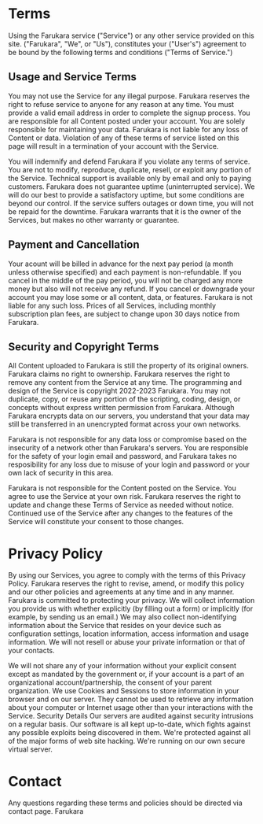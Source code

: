 # Terms

Using the Farukara service ("Service") or any other service
provided on this site. ("Farukara", "We", or "Us"), constitutes
your ("User's") agreement to be bound by the following terms and
conditions ("Terms of Service.")

## Usage and Service Terms

You may not use the Service for any illegal purpose. Farukara
reserves the right to refuse service to anyone for any reason at
any time. You must provide a valid email address in order to
complete the signup process. You are responsible for all Content
posted under your account. You are solely responsible for
maintaining your data. Farukara is not liable for any loss of
Content or data. Violation of any of these terms of service
listed on this page will result in a termination of your account
with the Service.

You will indemnify and defend Farukara if you
violate any terms of service. You are not to modify, reproduce,
duplicate, resell, or exploit any portion of the Service.
Technical support is available only by email and only to paying
customers. Farukara does not guarantee uptime (uninterrupted
service). We will do our best to provide a satisfactory uptime,
but some conditions are beyond our control. If the service
suffers outages or down time, you will not be repaid for the
downtime. Farukara warrants that it is the owner of the
Services, but makes no other warranty or guarantee.

## Payment and Cancellation

Your acount will be billed in advance for the next pay period (a
month unless otherwise specified) and each payment is
non-refundable. If you cancel in the middle of the pay period,
you will not be charged any more money but also will not receive
any refund. If you cancel or downgrade your account you may lose
some or all content, data, or features. Farukara is not liable
for any such loss. Prices of all Services, including monthly
subscription plan fees, are subject to change upon 30 days
notice from Farukara.

## Security and Copyright Terms

All Content uploaded to Farukara is still the property of its
original owners. Farukara claims no right to ownership. Farukara
reserves the right to remove any content from the Service at any
time. The programming and design of the Service is copyright
2022-2023 Farukara. You may not duplicate, copy, or reuse any
portion of the scripting, coding, design, or concepts without
express written permission from Farukara. Although Farukara
encrypts data on our servers, you understand that your data may
still be transferred in an unencrypted format across your own
networks.

Farukara is not responsible for any data loss or
compromise based on the insecurity of a network other than
Farukara's servers. You are responsible for the safety of your
login email and password, and Farukara takes no resposibility
for any loss due to misuse of your login and password or your
own lack of security in this area.

Farukara is not responsible
for the Content posted on the Service. You agree to use the
Service at your own risk. Farukara reserves the right to update
and change these Terms of Service as needed without notice.
Continued use of the Service after any changes to the features
of the Service will constitute your consent to those changes.

# Privacy Policy

By using our Services, you agree to comply with the terms of
this Privacy Policy. Farukara reserves the right to revise,
amend, or modify this policy and our other policies and
agreements at any time and in any manner. Farukara is committed
to protecting your privacy. We will collect information you
provide us with whether explicitly (by filling out a form) or
implicitly (for example, by sending us an email.) We may also
collect non-identifying information about the Service that
resides on your device such as configuration settings, location
information, access information and usage information. We will
not resell or abuse your private information or that of your
contacts.

We will not share any of your information without your
explicit consent except as mandated by the government or, if
your account is a part of an organizational account/partnership,
the consent of your parent organization. We use Cookies and
Sessions to store information in your browser and on our server.
They cannot be used to retrieve any information about your
computer or Internet usage other than your interactions with the
Service. Security Details Our servers are audited against
security intrusions on a regular basis. Our software is all kept
up-to-date, which fights against any possible exploits being
discovered in them. We're protected against all of the major
forms of web site hacking. We're running on our own secure
virtual server.

# Contact

Any questions regarding these terms and policies should be
directed via contact page. Farukara
